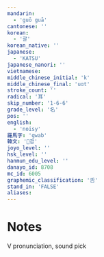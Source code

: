 ```yaml
---
mandarin:
  - 'guō guā'
cantonese: ''
korean:
  - '괄'
korean_native: ''
japanese:
  - 'KATSU'
japanese_nanori: ''
vietnamese:
middle_chinese_initial: 'k'
middle_chinese_final: 'uɑt'
stroke_count: ''
radical: '耳'
skip_number: '1-6-6'
grade_level: '名'
pos: ''
english:
  - 'noisy'
羅馬字: 'gwab'
韓文: '괍'
joyo_level: ''
hsk_level: ''
hanmun_edu_level: ''
danayo_id: 8708
mc_id: 6005
graphemic_classification: '舌'
stand_in: 'FALSE'
aliases:
---
```


# Notes
V pronunciation, sound pick
